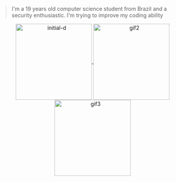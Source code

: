 > I'm a 19 years old computer science student from Brazil and a security enthusiastic. I'm trying to improve my coding ability

<div align="center">
  <a href="https://github.com/lowserotonin">
  <img align="center" alt="initial-d" height="200", style="border.radius=50px;" src="https://media.giphy.com/media/Wci9oW5MbO6PK/giphy.gif">
  <img align="center" alt="gif2" height="200", style="border.radius=50px;" src="https://media.giphy.com/media/fUpvkRuLKE4xMBJLvH/giphy.gif">
  <img align="center" alt="gif3" height="200", style="border.radius=50px;" src="https://media.giphy.com/media/nSiNho356rXH2/giphy.gif">
</div>
